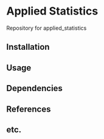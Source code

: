 # Applied Statistics

Repository for applied_statistics

## Installation

## Usage

## Dependencies

## References

## etc.